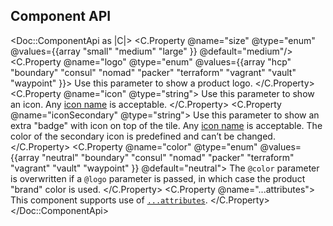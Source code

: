 ## Component API

<Doc::ComponentApi as |C|>
  <C.Property @name="size" @type="enum" @values={{array "small" "medium" "large" }} @default="medium"/>
  <C.Property @name="logo" @type="enum" @values={{array "hcp" "boundary" "consul" "nomad" "packer" "terraform" "vagrant" "vault" "waypoint" }}>
    Use this parameter to show a product logo.
  </C.Property>
  <C.Property @name="icon" @type="string">
    Use this parameter to show an icon. Any [icon name](/foundations/icons) is acceptable.
  </C.Property>
  <C.Property @name="iconSecondary" @type="string">
    Use this parameter to show an extra "badge" with icon on top of the tile. Any [icon name](/foundations/icons) is acceptable. The color of the secondary icon is predefined and can’t be changed.
  </C.Property>
  <C.Property @name="color" @type="enum" @values={{array "neutral" "boundary" "consul" "nomad" "packer" "terraform" "vagrant" "vault" "waypoint" }} @default="neutral">
    The `@color` parameter is overwritten if a `@logo` parameter is passed, in which case the product "brand" color is used.
  </C.Property>
  <C.Property @name="...attributes">
    This component supports use of [`...attributes`](https://guides.emberjs.com/release/in-depth-topics/patterns-for-components/#toc_attribute-ordering).
  </C.Property>
</Doc::ComponentApi>
